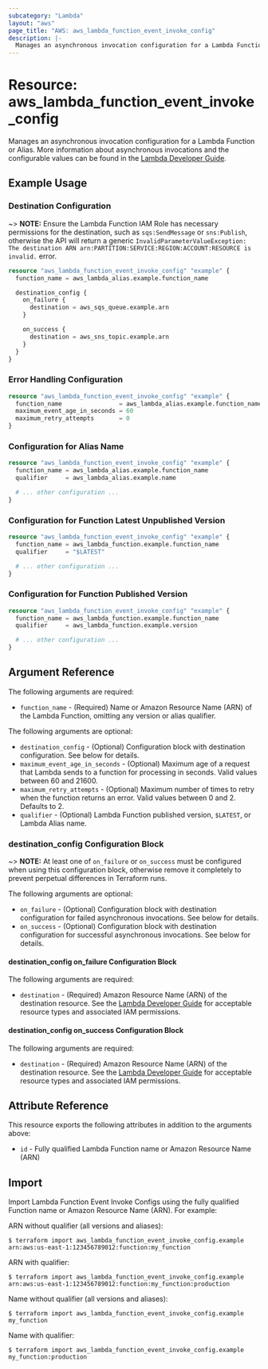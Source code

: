 ```yaml
---
subcategory: "Lambda"
layout: "aws"
page_title: "AWS: aws_lambda_function_event_invoke_config"
description: |-
  Manages an asynchronous invocation configuration for a Lambda Function or Alias.
---
```


# Resource: aws_lambda_function_event_invoke_config

Manages an asynchronous invocation configuration for a Lambda Function or Alias. More information about asynchronous invocations and the configurable values can be found in the [Lambda Developer Guide](https://docs.aws.amazon.com/lambda/latest/dg/invocation-async.html).

## Example Usage

### Destination Configuration

~> **NOTE:** Ensure the Lambda Function IAM Role has necessary permissions for the destination, such as `sqs:SendMessage` or `sns:Publish`, otherwise the API will return a generic `InvalidParameterValueException: The destination ARN arn:PARTITION:SERVICE:REGION:ACCOUNT:RESOURCE is invalid.` error.

```terraform
resource "aws_lambda_function_event_invoke_config" "example" {
  function_name = aws_lambda_alias.example.function_name

  destination_config {
    on_failure {
      destination = aws_sqs_queue.example.arn
    }

    on_success {
      destination = aws_sns_topic.example.arn
    }
  }
}
```

### Error Handling Configuration

```terraform
resource "aws_lambda_function_event_invoke_config" "example" {
  function_name                = aws_lambda_alias.example.function_name
  maximum_event_age_in_seconds = 60
  maximum_retry_attempts       = 0
}
```

### Configuration for Alias Name

```terraform
resource "aws_lambda_function_event_invoke_config" "example" {
  function_name = aws_lambda_alias.example.function_name
  qualifier     = aws_lambda_alias.example.name

  # ... other configuration ...
}
```

### Configuration for Function Latest Unpublished Version

```terraform
resource "aws_lambda_function_event_invoke_config" "example" {
  function_name = aws_lambda_function.example.function_name
  qualifier     = "$LATEST"

  # ... other configuration ...
}
```

### Configuration for Function Published Version

```terraform
resource "aws_lambda_function_event_invoke_config" "example" {
  function_name = aws_lambda_function.example.function_name
  qualifier     = aws_lambda_function.example.version

  # ... other configuration ...
}
```

## Argument Reference

The following arguments are required:

* `function_name` - (Required) Name or Amazon Resource Name (ARN) of the Lambda Function, omitting any version or alias qualifier.

The following arguments are optional:

* `destination_config` - (Optional) Configuration block with destination configuration. See below for details.
* `maximum_event_age_in_seconds` - (Optional) Maximum age of a request that Lambda sends to a function for processing in seconds. Valid values between 60 and 21600.
* `maximum_retry_attempts` - (Optional) Maximum number of times to retry when the function returns an error. Valid values between 0 and 2. Defaults to 2.
* `qualifier` - (Optional) Lambda Function published version, `$LATEST`, or Lambda Alias name.

### destination_config Configuration Block

~> **NOTE:** At least one of `on_failure` or `on_success` must be configured when using this configuration block, otherwise remove it completely to prevent perpetual differences in Terraform runs.

The following arguments are optional:

* `on_failure` - (Optional) Configuration block with destination configuration for failed asynchronous invocations. See below for details.
* `on_success` - (Optional) Configuration block with destination configuration for successful asynchronous invocations. See below for details.

#### destination_config on_failure Configuration Block

The following arguments are required:

* `destination` - (Required) Amazon Resource Name (ARN) of the destination resource. See the [Lambda Developer Guide](https://docs.aws.amazon.com/lambda/latest/dg/invocation-async.html#invocation-async-destinations) for acceptable resource types and associated IAM permissions.

#### destination_config on_success Configuration Block

The following arguments are required:

* `destination` - (Required) Amazon Resource Name (ARN) of the destination resource. See the [Lambda Developer Guide](https://docs.aws.amazon.com/lambda/latest/dg/invocation-async.html#invocation-async-destinations) for acceptable resource types and associated IAM permissions.

## Attribute Reference

This resource exports the following attributes in addition to the arguments above:

* `id` - Fully qualified Lambda Function name or Amazon Resource Name (ARN)

## Import

Import Lambda Function Event Invoke Configs using the fully qualified Function name or Amazon Resource Name (ARN). For example:

ARN without qualifier (all versions and aliases):

```
$ terraform import aws_lambda_function_event_invoke_config.example arn:aws:us-east-1:123456789012:function:my_function
```

ARN with qualifier:

```
$ terraform import aws_lambda_function_event_invoke_config.example arn:aws:us-east-1:123456789012:function:my_function:production
```

Name without qualifier (all versions and aliases):

```
$ terraform import aws_lambda_function_event_invoke_config.example my_function
```

Name with qualifier:

```
$ terraform import aws_lambda_function_event_invoke_config.example my_function:production
```
